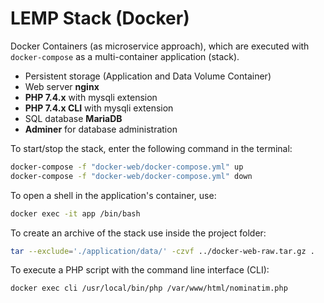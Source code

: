 # LEMP Stack (Docker)

Docker Containers (as microservice approach), which are executed with `docker-compose` as a multi-container application (stack).

- Persistent storage (Application and Data Volume Container)
- Web server **nginx**
- **PHP 7.4.x** with mysqli extension
- **PHP 7.4.x CLI** with mysqli extension
- SQL database **MariaDB**
- **Adminer** for database administration

To start/stop the stack, enter the following command in the terminal:

```bash
docker-compose -f "docker-web/docker-compose.yml" up
docker-compose -f "docker-web/docker-compose.yml" down
```

To open a shell in the application's container, use:

```bash
docker exec -it app /bin/bash
```

To create an archive of the stack use inside the project folder:

```bash
tar --exclude='./application/data/' -czvf ../docker-web-raw.tar.gz .
```

To execute a PHP script with the command line interface (CLI):

```bash
docker exec cli /usr/local/bin/php /var/www/html/nominatim.php
```
